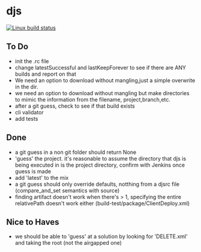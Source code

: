 # djs

[![Linux build status](https://travis-ci.org/trevershick/djs.svg?branch=master)](https://travis-ci.org/trevershick/djs)

To Do
----
* init the .rc file
* change latestSuccessful and lastKeepForever to see if there are ANY builds and report on that
* We need an option to download without mangling,just a simple overwrite in the dir.
* we need an option to download without mangling but make directories to mimic the information from the filename, project,branch,etc.
* after a git guess, check to see if that build exists
* cli validator
* add tests

Done
----
* a git guess in a non git folder should return None
* 'guess' the project. it's reasonable to assume the directory that djs is being executed in is the project directory, confirm with Jenkins once guess is made
* add 'latest' to the mix
* a git guess should only override defaults, notthing from a djsrc file (compare_and_set semantics with source)
* finding artifact doesn't work when there's > 1, specifying the entire relativePath doesn't work either (build-test/package/ClientDeploy.xml)


Nice to Haves
----
* we should be able to 'guess' at a solution by looking for 'DELETE.xml' and taking the root (not the airgapped one)

